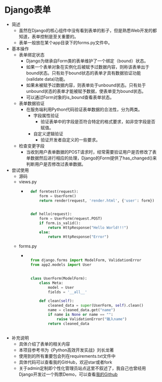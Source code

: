 # Django表单
- 简述
	- 虽然在Django的核心组件中没有看到表单的影子，但是熟悉Web开发的都知道，表单控制是至关重要的。
	- 表单一般放在某个app目录下的forms.py文件中。
- 基本操作
	- 表单绑定状态
		- Django为继承自Form类的表单维护了一个绑定（bound）状态。
		- 如果一个表单对象在实例化后被赋予过数据内容，则称该表单出于bound状态。只有处于bound状态的表单才具有数据验证功能(validate data)功能。
		- 如果未被赋予过数据内容，则表单处于unbound状态。只有处于unbound状态的表单才能被赋予数据，使表单变为bound状态。
		- 可以通过Form对象的is_bound查看表单状态。
	- 表单数据验证
		- 在服务端利用Python代码验证表单数据的合法性，分为两类。
			- 字段属性验证
				- 验证表单中的字段是否符合特定的格式要求，如非空字段是否赋值。
			- 自定义逻辑验证
				- 验证开发者自定义的一些要求。
	- 检查变更字段
		- 当收到用户表单数据的POST请求时，经常需要验证用户是否修改了表单数据然后进行相应的处理，Django的Form提供了has_changed()来判断用户是否修改过表单数据。
- 尝试使用
	- 源码
	- views.py
		- ```python
			def formtest(request):
			    form = UserForm()
			    return render(request, 'render.html', {'user': form})
			
			
			def hello(request):
			    form = UserForm(request.POST)
			    if form.is_valid():
			        return HttpResponse("Hello World!!!")
			    else:
			        return HttpResponse("Error")
			```
	- forms.py
		- ```python
			
			from django.forms import ModelForm, ValidationError
			from app2.models import User
			
			
			class UserForm(ModelForm):
			    class Meta:
			        model = User
			        fields = '__all__'
			
			    def clean(self):
			        cleaned_data = super(UserForm, self).clean()
			        name = cleaned_data.get("name")
			        if name is None or name == "":
			            raise ValidationError("输入name")
			        return cleaned_data
			
			```
- 补充说明
	- 具体介绍了表单的相关内容
	- 本项目参考书为《Python高效开发实战》刘长龙著
	- 使用到的所有重要包会列在requirements.txt文件中
	- 具体代码可以查看我的GitHub，欢迎star或者fork
	- 关于admin定制即个性化管理员站点这里不叙述了，我自己也曾经用Django开发过一个购票Demo，可以查看[我的Github](https://github.com/luanshiyinyang/TicketSell)